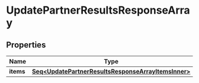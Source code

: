 

# UpdatePartnerResultsResponseArray


## Properties

Name | Type | Description | Notes
------------ | ------------- | ------------- | -------------
**items** | [**Seq&lt;UpdatePartnerResultsResponseArrayItemsInner&gt;**](UpdatePartnerResultsResponseArrayItemsInner.md) |  |  [optional]



